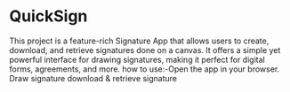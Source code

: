 # QuickSign
This project is a feature-rich Signature App that allows users to create, download, and retrieve signatures done on a canvas. It offers a simple yet powerful interface for drawing signatures, making it perfect for digital forms, agreements, and more. how to use:-Open the app in your browser. Draw signature download &amp; retrieve signature
